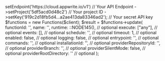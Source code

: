 <?php

use Appwrite\Client;
use Appwrite\Services\Functions;

$client = (new Client())
    ->setEndpoint('https://cloud.appwrite.io/v1') // Your API Endpoint
    ->setProject('5df5acd0d48c2') // Your project ID
    ->setKey('919c2d18fb5d4...a2ae413da83346ad2'); // Your secret API key

$functions = new Functions($client);

$result = $functions->update(
    functionId: '<FUNCTION_ID>',
    name: '<NAME>',
    runtime: ::NODE145(), // optional
    execute: ["any"], // optional
    events: [], // optional
    schedule: '', // optional
    timeout: 1, // optional
    enabled: false, // optional
    logging: false, // optional
    entrypoint: '<ENTRYPOINT>', // optional
    commands: '<COMMANDS>', // optional
    installationId: '<INSTALLATION_ID>', // optional
    providerRepositoryId: '<PROVIDER_REPOSITORY_ID>', // optional
    providerBranch: '<PROVIDER_BRANCH>', // optional
    providerSilentMode: false, // optional
    providerRootDirectory: '<PROVIDER_ROOT_DIRECTORY>' // optional
);